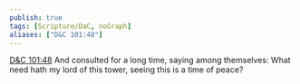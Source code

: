 ```yaml
---
publish: true
tags: [Scripture/DaC, noGraph]
aliases: ["D&C 101:48"]
---
```

[D&C 101:48](https://churchofjesuschrist.org/study/scriptures/dc-testament/dc/101?lang=eng&id=p48#p48) And consulted for a long time, saying among themselves: What need hath my lord of this tower, seeing this is a time of peace?
